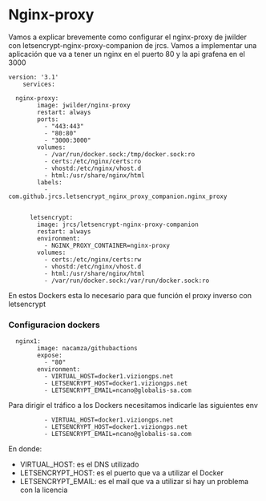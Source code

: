#  Nginx-proxy
Vamos a explicar brevemente como configurar el nginx-proxy de jwilder con letsencrypt-nginx-proxy-companion de jrcs. Vamos a implementar una aplicación que va a tener un nginx en el puerto 80 y la api grafena en el 3000
````
version: '3.1'
	services:

  nginx-proxy:
	    image: jwilder/nginx-proxy
	    restart: always
	    ports:
	      - "443:443"  
	      - "80:80"
	      - "3000:3000"
	    volumes:
	      - /var/run/docker.sock:/tmp/docker.sock:ro
	      - certs:/etc/nginx/certs:ro
	      - vhostd:/etc/nginx/vhost.d
	      - html:/usr/share/nginx/html
	    labels:
	      - com.github.jrcs.letsencrypt_nginx_proxy_companion.nginx_proxy
	

	  letsencrypt:
	    image: jrcs/letsencrypt-nginx-proxy-companion
	    restart: always
	    environment:
	      - NGINX_PROXY_CONTAINER=nginx-proxy
	    volumes:
	      - certs:/etc/nginx/certs:rw
	      - vhostd:/etc/nginx/vhost.d
	      - html:/usr/share/nginx/html
	      - /var/run/docker.sock:/var/run/docker.sock:ro
````
En estos Dockers esta lo necesario para que función el proxy inverso con letsencrypt
### Configuracion dockers
````
  nginx1:
	    image: nacamza/githubactions
	    expose:
	      - "80"
	    environment:
	      - VIRTUAL_HOST=docker1.viziongps.net
	      - LETSENCRYPT_HOST=docker1.viziongps.net
	      - LETSENCRYPT_EMAIL=ncano@globalis-sa.com        

````
Para dirigir el tráfico a los Dockers necesitamos indicarle las siguientes env
````
	      - VIRTUAL_HOST=docker1.viziongps.net
	      - LETSENCRYPT_HOST=docker1.viziongps.net
	      - LETSENCRYPT_EMAIL=ncano@globalis-sa.com        
````
En donde:
- VIRTUAL_HOST: es el DNS utilizado
- LETSENCRYPT_HOST: es el puerto que va a utilizar el Docker 
- LETSENCRYPT_EMAIL: es el mail que va a utilizar si hay un problema con la licencia
